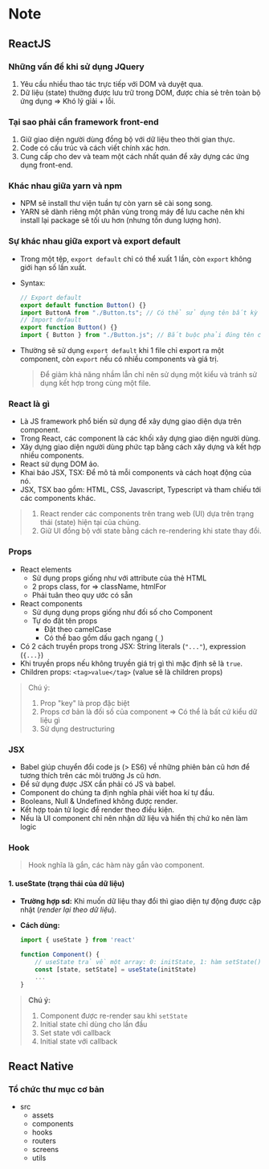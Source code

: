 # Note

## ReactJS

### Những vấn đề khi sử dụng JQuery

1. Yêu cầu nhiều thao tác trực tiếp với DOM và duyệt qua.
2. Dữ liệu (state) thường được lưu trữ trong DOM, được chia sẻ trên toàn bộ ứng dụng => Khó lý giải + lỗi.

### Tại sao phải cần framework front-end

1. Giữ giao diện người dùng đồng bộ với dữ liệu theo thời gian thực.
2. Code có cấu trúc và cách viết chính xác hơn.
3. Cung cấp cho dev và team một cách nhất quán để xây dựng các ứng dụng front-end.

### Khác nhau giữa yarn và npm

- NPM sẽ install thư viện tuần tự còn yarn sẽ cài song song.
- YARN sẽ dành riêng một phân vùng trong máy để lưu cache nên khi install lại package sẽ tối ưu hơn (nhưng tốn dung lượng hơn).

### Sự khác nhau giữa export và export default

- Trong một tệp, `export default` chỉ có thể xuất 1 lần, còn `export` không giới hạn số lần xuất.
- Syntax:

  ```jsx
  // Export default
  export default function Button() {}
  import ButtonA from "./Button.ts"; // Có thể sử dụng tên bất kỳ khi import
  // Import default
  export function Button() {}
  import { Button } from "./Button.js"; // Bắt buộc phải đúng tên component
  ```

- Thường sẽ sử dụng `export default` khi 1 file chỉ export ra một component, còn `export` nếu có nhiều components và giá trị.
  > Để giảm khả năng nhầm lẫn chỉ nên sử dụng một kiểu và tránh sử dụng kết hợp trong cùng một file.

### React là gì

- Là JS framework phổ biến sử dụng để xây dựng giao diện dựa trên component.
- Trong React, các component là các khối xây dựng giao diện người dùng.
- Xây dựng giao diện người dùng phức tạp bằng cách xây dựng và kết hợp nhiều components.
- React sử dụng DOM ảo.
- Khai báo JSX, TSX: Để mô tả mỗi components và cách hoạt động của nó.
- JSX, TSX bao gồm: HTML, CSS, Javascript, Typescript và tham chiếu tới các components khác.

> 1. React render các components trên trang web (UI) dựa trên trạng thái (state) hiện tại của chúng.
> 2. Giữ UI đồng bộ với state bằng cách re-rendering khi state thay đổi.

### Props

- React elements
  - Sử dụng props giống như với attribute của thẻ HTML
  - 2 props class, for => className, htmlFor
  - Phải tuân theo quy ước có sẵn
- React components
  - Sử dụng dụng props giống như đối số cho Component
  - Tự do đặt tên props
    - Đặt theo camelCase
    - Có thể bao gồm dấu gạch ngang (`_`)
- Có 2 cách truyền props trong JSX: String literals (`"..."`), expression (`{...}`)
- Khi truyền props nếu không truyền giá trị gì thì mặc định sẽ là `true`.
- Children props: `<tag>value</tag>` (value sẽ là children props)

> Chú ý:
>
> 1. Prop "key" là prop đặc biệt
> 2. Props cơ bản là đối số của component => Có thể là bất cứ kiểu dữ liệu gì
> 3. Sử dụng destructuring

### JSX

- Babel giúp chuyển đổi code js (> ES6) về những phiên bản cũ hơn để tương thích trên các môi trường Js cũ hơn.
- Để sử dụng được JSX cần phải có JS và babel.
- Component do chúng ta định nghĩa phải viết hoa kí tự đầu.
- Booleans, Null & Undefined không được render.
- Kết hợp toán tử logic để render theo điều kiện.
- Nếu là UI component chỉ nên nhận dữ liệu và hiển thị chứ ko nên làm logic

### Hook

> Hook nghĩa là gắn, các hàm này gắn vào component.

#### 1. useState (trạng thái của dữ liệu)

- **Trường hợp sd:** Khi muốn dữ liệu thay đổi thì giao diện tự động được cập nhật (_render lại theo dữ liệu_).
- **Cách dùng:**

  ```jsx
  import { useState } from 'react'

  function Component() {
      // useState trả về một array: 0: initState, 1: hàm setState()
      const [state, setState] = useState(initState)
      ...
  }
  ```

> **Chú ý:**
>
> 1. Component được re-render sau khi `setState`
> 2. Initial state chỉ dùng cho lần đầu
> 3. Set state với callback
> 4. Initial state với callback

## React Native

### Tổ chức thư mục cơ bản

- src
  - assets
  - components
  - hooks
  - routers
  - screens
  - utils

